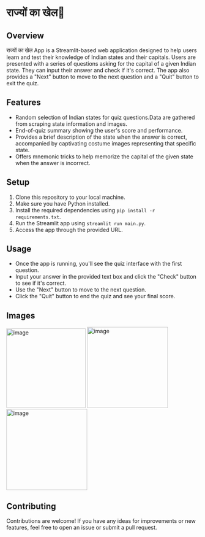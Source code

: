# राज्यों का खेल🦚

## Overview
राज्यों का खेल App is a Streamlit-based web application designed to help users learn and test their knowledge of Indian states and their capitals. Users are presented with a series of questions asking for the capital of a given Indian state. They can input their answer and check if it's correct. The app also provides a "Next" button to move to the next question and a "Quit" button to exit the quiz.

## Features
- Random selection of Indian states for quiz questions.Data are gathered from scraping state information and images.
- End-of-quiz summary showing the user's score and performance.
- Provides a brief description of the state when the answer is correct, accompanied by captivating costume images representing that specific state.
- Offers mnemonic tricks to help memorize the capital of the given state when the answer is incorrect.

## Setup
1. Clone this repository to your local machine.
2. Make sure you have Python installed.
3. Install the required dependencies using `pip install -r requirements.txt`.
4. Run the Streamlit app using `streamlit run main.py`.
5. Access the app through the provided URL.

## Usage
- Once the app is running, you'll see the quiz interface with the first question.
- Input your answer in the provided text box and click the "Check" button to see if it's correct.
- Use the "Next" button to move to the next question.
- Click the "Quit" button to end the quiz and see your final score.

## Images
<img width="207" alt="image" src="https://github.com/Div-develops/FlashCardsIndianState/assets/75534560/b9e0735c-ec03-4bfa-8ab7-b47a68d71def">
<img width="211" alt="image" src="https://github.com/Div-develops/FlashCardsIndianState/assets/75534560/2f82145f-57e9-4dcf-b452-83285700f98e">
<img width="211" alt="image" src="https://github.com/Div-develops/FlashCardsIndianState/assets/75534560/6ed19c96-2075-4589-8bc7-cbb056df9f0e">

## Contributing
Contributions are welcome! If you have any ideas for improvements or new features, feel free to open an issue or submit a pull request.

